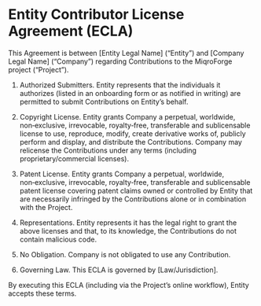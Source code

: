 # Entity Contributor License Agreement (ECLA)

This Agreement is between [Entity Legal Name] (“Entity”) and [Company Legal Name] (“Company”) regarding Contributions to the MiqroForge project (“Project”).

1) Authorized Submitters. Entity represents that the individuals it authorizes (listed in an onboarding form or as notified in writing) are permitted to submit Contributions on Entity’s behalf.

2) Copyright License. Entity grants Company a perpetual, worldwide, non‑exclusive, irrevocable, royalty‑free, transferable and sublicensable license to use, reproduce, modify, create derivative works of, publicly perform and display, and distribute the Contributions. Company may relicense the Contributions under any terms (including proprietary/commercial licenses).

3) Patent License. Entity grants Company a perpetual, worldwide, non‑exclusive, irrevocable, royalty‑free, transferable and sublicensable patent license covering patent claims owned or controlled by Entity that are necessarily infringed by the Contributions alone or in combination with the Project.

4) Representations. Entity represents it has the legal right to grant the above licenses and that, to its knowledge, the Contributions do not contain malicious code.

5) No Obligation. Company is not obligated to use any Contribution.

6) Governing Law. This ECLA is governed by [Law/Jurisdiction].

By executing this ECLA (including via the Project’s online workflow), Entity accepts these terms.